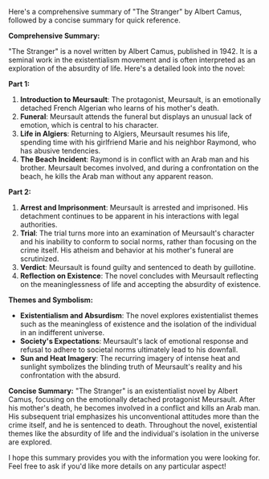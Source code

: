 Here's a comprehensive summary of "The Stranger" by Albert Camus, followed by a concise summary for quick reference.

**Comprehensive Summary:**

"The Stranger" is a novel written by Albert Camus, published in 1942. It is a seminal work in the existentialism movement and is often interpreted as an exploration of the absurdity of life. Here's a detailed look into the novel:

**Part 1:**
1. **Introduction to Meursault**: The protagonist, Meursault, is an emotionally detached French Algerian who learns of his mother's death.
2. **Funeral**: Meursault attends the funeral but displays an unusual lack of emotion, which is central to his character.
3. **Life in Algiers**: Returning to Algiers, Meursault resumes his life, spending time with his girlfriend Marie and his neighbor Raymond, who has abusive tendencies.
4. **The Beach Incident**: Raymond is in conflict with an Arab man and his brother. Meursault becomes involved, and during a confrontation on the beach, he kills the Arab man without any apparent reason.

**Part 2:**
1. **Arrest and Imprisonment**: Meursault is arrested and imprisoned. His detachment continues to be apparent in his interactions with legal authorities.
2. **Trial**: The trial turns more into an examination of Meursault's character and his inability to conform to social norms, rather than focusing on the crime itself. His atheism and behavior at his mother's funeral are scrutinized.
3. **Verdict**: Meursault is found guilty and sentenced to death by guillotine.
4. **Reflection on Existence**: The novel concludes with Meursault reflecting on the meaninglessness of life and accepting the absurdity of existence.

**Themes and Symbolism:**
- **Existentialism and Absurdism**: The novel explores existentialist themes such as the meaningless of existence and the isolation of the individual in an indifferent universe.
- **Society's Expectations**: Meursault's lack of emotional response and refusal to adhere to societal norms ultimately lead to his downfall.
- **Sun and Heat Imagery**: The recurring imagery of intense heat and sunlight symbolizes the blinding truth of Meursault's reality and his confrontation with the absurd.

**Concise Summary:**
"The Stranger" is an existentialist novel by Albert Camus, focusing on the emotionally detached protagonist Meursault. After his mother's death, he becomes involved in a conflict and kills an Arab man. His subsequent trial emphasizes his unconventional attitudes more than the crime itself, and he is sentenced to death. Throughout the novel, existential themes like the absurdity of life and the individual's isolation in the universe are explored.

I hope this summary provides you with the information you were looking for. Feel free to ask if you'd like more details on any particular aspect!